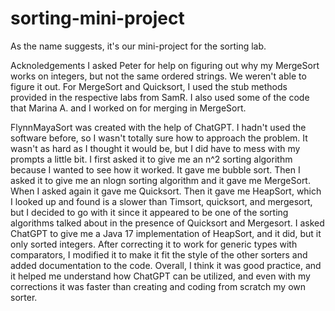 # sorting-mini-project
As the name suggests, it's our mini-project for the sorting lab.


Acknoledgements
I asked Peter for help on figuring out why my MergeSort works on integers, but not the same ordered strings. We weren't able to figure it out.
For MergeSort and Quicksort, I used the stub methods provided in the respective labs from SamR. I also used some of the code that Marina A. and I worked on for merging in MergeSort.

FlynnMayaSort was created with the help of ChatGPT. I hadn't used the software before, so I wasn't totally sure how to approach the problem. It wasn't as hard as I thought it would be, but I did have to mess with my prompts a little bit. 
I first asked it to give me an n^2 sorting algorithm because I wanted to see how it worked. It gave me bubble sort. Then I asked it to give me an nlogn sorting algorithm and it gave me MergeSort. When I asked again it gave me Quicksort. Then it gave me HeapSort, which I looked up and found is a slower than Timsort, quicksort, and mergesort, but I decided to go with it since it appeared to be one of the sorting algorithms talked about in the presence of Quicksort and Mergesort. I asked ChatGPT to give me a Java 17 implementation of HeapSort, and it did, but it only sorted integers. After correcting it to work for generic types with comparators, I modified it to make it fit the style of the other sorters and added documentation to the code. 
Overall, I think it was good practice, and it helped me understand how ChatGPT can be utilized, and even with my corrections it was faster than creating and coding from scratch my own sorter.